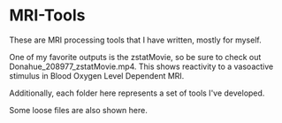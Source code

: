 # MRI-Tools
These are MRI processing tools that I have written, mostly for myself.

One of my favorite outputs is the zstatMovie, so be sure to check out Donahue_208977_zstatMovie.mp4. This shows reactivity
to a vasoactive stimulus in Blood Oxygen Level Dependent MRI.

Additionally, each folder here represents a set of tools I've developed.

Some loose files are also shown here.
